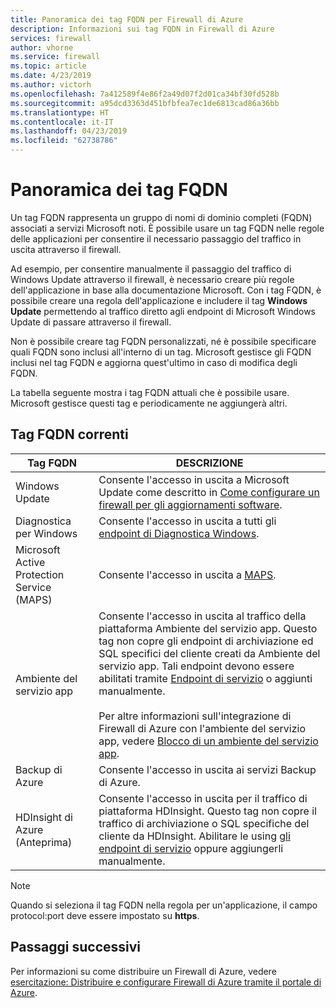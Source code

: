 ```yaml
---
title: Panoramica dei tag FQDN per Firewall di Azure
description: Informazioni sui tag FQDN in Firewall di Azure
services: firewall
author: vhorne
ms.service: firewall
ms.topic: article
ms.date: 4/23/2019
ms.author: victorh
ms.openlocfilehash: 7a412589f4e86f2a49d07f2d01ca34bf30fd528b
ms.sourcegitcommit: a95dcd3363d451bfbfea7ec1de6813cad86a36bb
ms.translationtype: HT
ms.contentlocale: it-IT
ms.lasthandoff: 04/23/2019
ms.locfileid: "62738786"
---
```

# <a name="fqdn-tags-overview"></a>Panoramica dei tag FQDN

Un tag FQDN rappresenta un gruppo di nomi di dominio completi (FQDN) associati a servizi Microsoft noti. È possibile usare un tag FQDN nelle regole delle applicazioni per consentire il necessario passaggio del traffico in uscita attraverso il firewall.

Ad esempio, per consentire manualmente il passaggio del traffico di Windows Update attraverso il firewall, è necessario creare più regole dell'applicazione in base alla documentazione Microsoft. Con i tag FQDN, è possibile creare una regola dell'applicazione e includere il tag **Windows Update** permettendo al traffico diretto agli endpoint di Microsoft Windows Update di passare attraverso il firewall.

Non è possibile creare tag FQDN personalizzati, né è possibile specificare quali FQDN sono inclusi all'interno di un tag. Microsoft gestisce gli FQDN inclusi nel tag FQDN e aggiorna quest'ultimo in caso di modifica degli FQDN. 

<!--- screenshot of application rule with a FQDN tag.-->

La tabella seguente mostra i tag FQDN attuali che è possibile usare. Microsoft gestisce questi tag e periodicamente ne aggiungerà altri.

## <a name="current-fqdn-tags"></a>Tag FQDN correnti

|Tag FQDN  |DESCRIZIONE  |
|---------|---------|
|Windows Update     |Consente l'accesso in uscita a Microsoft Update come descritto in [Come configurare un firewall per gli aggiornamenti software](https://technet.microsoft.com/library/bb693717.aspx).|
|Diagnostica per Windows|Consente l'accesso in uscita a tutti gli [endpoint di Diagnostica Windows](https://docs.microsoft.com/windows/privacy/configure-windows-diagnostic-data-in-your-organization#endpoints).|
|Microsoft Active Protection Service (MAPS)|Consente l'accesso in uscita a [MAPS](https://cloudblogs.microsoft.com/enterprisemobility/2016/05/31/important-changes-to-microsoft-active-protection-service-maps-endpoint/).|
|Ambiente del servizio app|Consente l'accesso in uscita al traffico della piattaforma Ambiente del servizio app. Questo tag non copre gli endpoint di archiviazione ed SQL specifici del cliente creati da Ambiente del servizio app. Tali endpoint devono essere abilitati tramite [Endpoint di servizio](../virtual-network/tutorial-restrict-network-access-to-resources.md) o aggiunti manualmente.<br><br>Per altre informazioni sull'integrazione di Firewall di Azure con l'ambiente del servizio app, vedere [Blocco di un ambiente del servizio app](../app-service/environment/firewall-integration.md#configuring-azure-firewall-with-your-ase).|
|Backup di Azure|Consente l'accesso in uscita ai servizi Backup di Azure.|
|HDInsight di Azure<br>(Anteprima)|Consente l'accesso in uscita per il traffico di piattaforma HDInsight. Questo tag non copre il traffico di archiviazione o SQL specifiche del cliente da HDInsight. Abilitare le using [gli endpoint di servizio](../virtual-network/tutorial-restrict-network-access-to-resources.md) oppure aggiungerli manualmente.|

> [!NOTE]
> Quando si seleziona il tag FQDN nella regola per un'applicazione, il campo protocol:port deve essere impostato su **https**.

## <a name="next-steps"></a>Passaggi successivi

Per informazioni su come distribuire un Firewall di Azure, vedere [esercitazione: Distribuire e configurare Firewall di Azure tramite il portale di Azure](tutorial-firewall-deploy-portal.md).